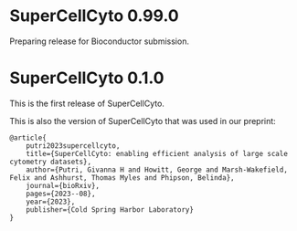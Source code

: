 # SuperCellCyto 0.99.0

Preparing release for Bioconductor submission.

# SuperCellCyto 0.1.0

This is the first release of SuperCellCyto.

This is also the version of SuperCellCyto that was used in our preprint:

```
@article{
    putri2023supercellcyto,
    title={SuperCellCyto: enabling efficient analysis of large scale cytometry datasets},
    author={Putri, Givanna H and Howitt, George and Marsh-Wakefield, Felix and Ashhurst, Thomas Myles and Phipson, Belinda},
    journal={bioRxiv},
    pages={2023--08},
    year={2023},
    publisher={Cold Spring Harbor Laboratory}
}
```
